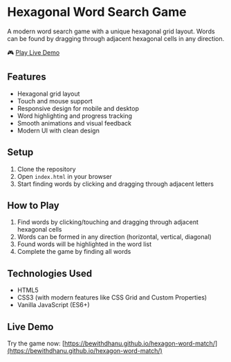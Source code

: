 # Hexagonal Word Search Game

A modern word search game with a unique hexagonal grid layout. Words can be found by dragging through adjacent hexagonal cells in any direction.

🎮 [Play Live Demo](https://bewithdhanu.github.io/hexagon-word-match/)

## Features

- Hexagonal grid layout
- Touch and mouse support
- Responsive design for mobile and desktop
- Word highlighting and progress tracking
- Smooth animations and visual feedback
- Modern UI with clean design

## Setup

1. Clone the repository
2. Open `index.html` in your browser
3. Start finding words by clicking and dragging through adjacent letters

## How to Play

1. Find words by clicking/touching and dragging through adjacent hexagonal cells
2. Words can be formed in any direction (horizontal, vertical, diagonal)
3. Found words will be highlighted in the word list
4. Complete the game by finding all words

## Technologies Used

- HTML5
- CSS3 (with modern features like CSS Grid and Custom Properties)
- Vanilla JavaScript (ES6+)

## Live Demo

Try the game now: [https://bewithdhanu.github.io/hexagon-word-match/](https://bewithdhanu.github.io/hexagon-word-match/) 